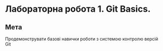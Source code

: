 # Лабораторна робота 1. Git Basics.
## Мета
Продемонструвати базові навички роботи з системою контролю версій Git
